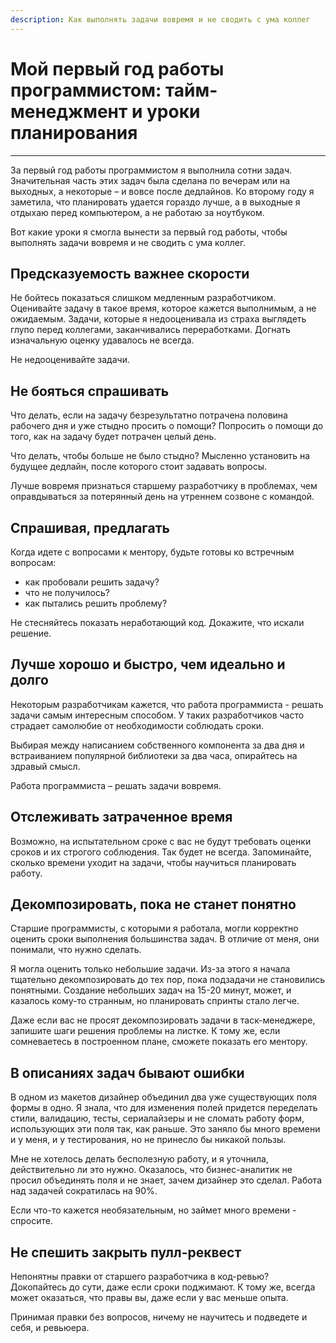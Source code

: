 ```yaml
---
description: Как выполнять задачи вовремя и не сводить с ума коллег
---
```


# Мой первый год работы программистом: тайм-менеджмент и уроки планирования
___
За первый год работы программистом я выполнила сотни задач. Значительная часть этих задач была сделана по вечерам или на выходных, а некоторые – и вовсе после дедлайнов. Ко второму году я заметила, что планировать удается гораздо лучше, а в выходные я отдыхаю перед компьютером, а не работаю за ноутбуком.

Вот какие уроки я смогла вынести за первый год работы, чтобы выполнять задачи вовремя и не сводить с ума коллег.

## Предсказуемость важнее скорости

Не бойтесь показаться слишком медленным разработчиком. Оценивайте задачу в такое время, которое кажется выполнимым, а не ожидаемым. Задачи, которые я недооценивала из страха выглядеть глупо перед коллегами, заканчивались переработками. Догнать изначальную оценку удавалось не всегда.

Не недооценивайте задачи.

## Не бояться спрашивать

Что делать, если на задачу безрезультатно потрачена половина рабочего дня и уже стыдно просить о помощи? Попросить о помощи до того, как на задачу будет потрачен целый день.

Что делать, чтобы больше не было стыдно? Мысленно установить на будущее дедлайн, после которого стоит задавать вопросы.

Лучше вовремя признаться старшему разработчику в проблемах, чем оправдываться за потерянный день на утреннем созвоне с командой.

## Спрашивая, предлагать

Когда идете с вопросами к ментору, будьте готовы ко встречным вопросам:

- как пробовали решить задачу?
- что не получилось?
- как пытались решить проблему?

Не стесняйтесь показать неработающий код. Докажите, что искали решение.

## Лучше хорошо и быстро, чем идеально и долго

Некоторым разработчикам кажется, что работа программиста - решать задачи самым интересным способом. У таких разработчиков часто страдает самолюбие от необходимости соблюдать сроки.

Выбирая между написанием собственного компонента за два дня и встраиванием популярной библиотеки за два часа, опирайтесь на здравый смысл.

Работа программиста – решать задачи вовремя.

## Отслеживать затраченное время

Возможно, на испытательном сроке с вас не будут требовать оценки сроков и их строгого соблюдения. Так будет не всегда. Запоминайте, сколько времени уходит на задачи, чтобы научиться планировать работу.

## Декомпозировать, пока не станет понятно

Старшие программисты, с которыми я работала, могли корректно оценить сроки выполнения большинства задач. В отличие от меня, они понимали, что нужно сделать.

Я могла оценить только небольшие задачи. Из-за этого я начала тщательно декомпозировать до тех пор, пока подзадачи не становились понятными. Создание небольших задач на 15-20 минут, может, и казалось кому-то странным, но планировать спринты стало легче.

Даже если вас не просят декомпозировать задачи в таск-менеджере, запишите шаги решения проблемы на листке. К тому же, если сомневаетесь в построенном плане, сможете показать его ментору.

## В описаниях задач бывают ошибки

В одном из макетов дизайнер объединил два уже существующих поля формы в одно. Я знала, что для изменения полей придется переделать стили, валидацию, тесты, сериалайзеры и не сломать работу форм, использующих эти поля так, как раньше. Это заняло бы много времени и у меня, и у тестирования, но не принесло бы никакой пользы.

Мне не хотелось делать бесполезную работу, и я уточнила, действительно ли это нужно. Оказалось, что бизнес-аналитик не просил объединять поля и не знает, зачем дизайнер это сделал. Работа над задачей сократилась на 90%.

Если что-то кажется необязательным, но займет много времени - спросите.

## Не спешить закрыть пулл-реквест

Непонятны правки от старшего разработчика в код-ревью? Докопайтесь до сути, даже если сроки поджимают.  К тому же, всегда может оказаться, что правы вы, даже если у вас меньше опыта.

Принимая правки без вопросов, ничему не научитесь и подведете и себя, и ревьюера. 

